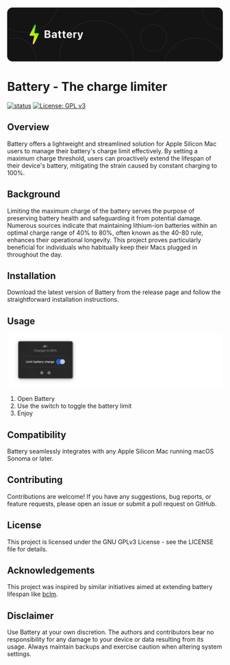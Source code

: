 
![Banner](./.github/Banner.png)

# Battery - The charge limiter

[![status](https://img.shields.io/badge/status-stable-blue.svg)](https://github.com/D051/Battery/tree/main)
[![License: GPL v3](https://img.shields.io/badge/License-GPLv3-blue.svg)](https://github.com/D051/Battery/blob/main/LICENSE)

## Overview

Battery offers a lightweight and streamlined solution for Apple Silicon Mac users to manage their battery's charge limit effectively. By setting a maximum charge threshold, users can proactively extend the lifespan of their device's battery, mitigating the strain caused by constant charging to 100%.

## Background

Limiting the maximum charge of the battery serves the purpose of preserving battery health and safeguarding it from potential damage. Numerous sources indicate that maintaining lithium-ion batteries within an optimal charge range of 40% to 80%, often known as the 40-80 rule, enhances their operational longevity. This project proves particularly beneficial for individuals who habitually keep their Macs plugged in throughout the day.

## Installation

Download the latest version of Battery from the release page and follow the straightforward installation instructions.

## Usage

![Screenshot](./.github/Screenshot.png )

1. Open Battery
2. Use the switch to toggle the battery limit
3. Enjoy

## Compatibility

Battery seamlessly integrates with any Apple Silicon Mac running macOS Sonoma or later.

## Contributing

Contributions are welcome! If you have any suggestions, bug reports, or feature requests, please open an issue or submit a pull request on GitHub.

## License

This project is licensed under the GNU GPLv3 License - see the LICENSE file for details.

## Acknowledgements

This project was inspired by similar initiatives aimed at extending battery lifespan like [bclm](https://github.com/zackelia/bclm).

## Disclaimer

Use Battery at your own discretion. The authors and contributors bear no responsibility for any damage to your device or data resulting from its usage. Always maintain backups and exercise caution when altering system settings.